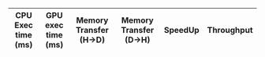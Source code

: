 |CPU Exec time (ms)| GPU exec time (ms) | Memory Transfer (H->D) | Memory Transfer (D->H)| SpeedUp| Throughput|
|------------------|--------------------|------------------------|-----------------------|--------|-----------|
